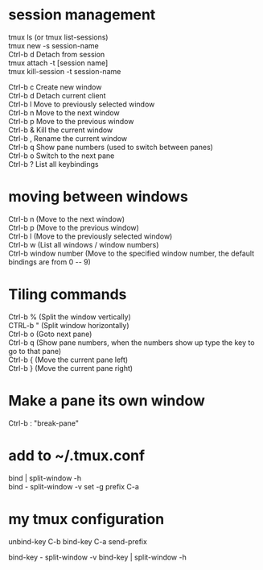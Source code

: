 # session management
tmux ls (or tmux list-sessions)  
tmux new -s session-name  
Ctrl-b d Detach from session  
tmux attach -t [session name]  
tmux kill-session -t session-name  
  
Ctrl-b c Create new window  
Ctrl-b d Detach current client  
Ctrl-b l Move to previously selected window  
Ctrl-b n Move to the next window  
Ctrl-b p Move to the previous window  
Ctrl-b & Kill the current window  
Ctrl-b , Rename the current window  
Ctrl-b q Show pane numbers (used to switch between panes)  
Ctrl-b o Switch to the next pane  
Ctrl-b ? List all keybindings  

# moving between windows  
Ctrl-b n (Move to the next window)  
Ctrl-b p (Move to the previous window)  
Ctrl-b l (Move to the previously selected window)  
Ctrl-b w (List all windows / window numbers)  
Ctrl-b window number (Move to the specified window number, the
default bindings are from 0 -- 9)  

# Tiling commands  
Ctrl-b % (Split the window vertically)  
CTRL-b " (Split window horizontally)  
Ctrl-b o (Goto next pane)  
Ctrl-b q (Show pane numbers, when the numbers show up type the key to go to that pane)  
Ctrl-b { (Move the current pane left)  
Ctrl-b } (Move the current pane right)  

# Make a pane its own window  
Ctrl-b : "break-pane"  
  
# add to ~/.tmux.conf  
bind | split-window -h  
bind - split-window -v  set -g prefix C-a


# my tmux configuration
unbind-key C-b
bind-key C-a send-prefix

bind-key - split-window -v
bind-key | split-window -h
